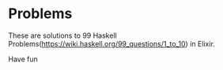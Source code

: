 # Problems

These are solutions to 99 Haskell Problems(https://wiki.haskell.org/99_questions/1_to_10)
in Elixir.

Have fun
